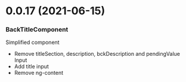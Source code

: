 # 0.0.17 (2021-06-15)
### BackTitleComponent
Simplified component

- Remove titleSection, description, bckDescription and pendingValue Input
- Add title input
- Remove ng-content

